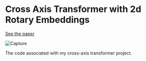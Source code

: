 # Cross Axis Transformer with 2d Rotary Embeddings
[See the paper](Cross_Axis_Transformer.pdf)

![Capture](https://github.com/ElleLeonne/Cross-Axis-Transformer/assets/87243032/869bad1e-0a57-4537-be09-eb6c2550cf4b)


The code associated with my cross-axis transformer project.

